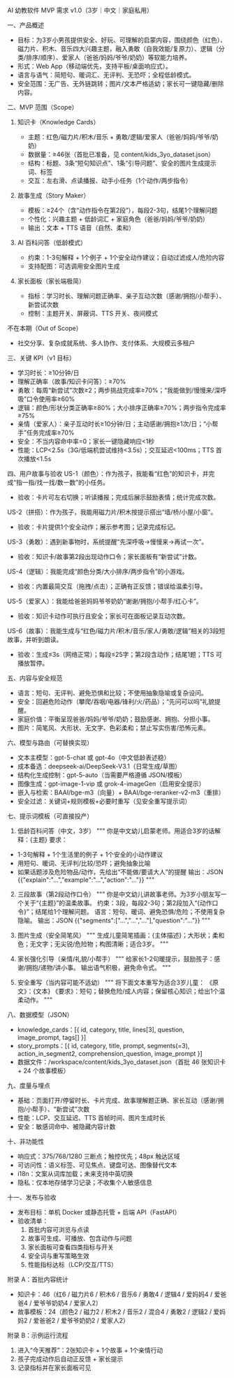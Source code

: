 AI 幼教软件 MVP 需求 v1.0（3岁｜中文｜家庭私用）

一、产品概述
- 目标：为3岁小男孩提供安全、好玩、可理解的启蒙内容，围绕颜色（红色）、磁力片、积木、音乐四大兴趣主题，融入勇敢（自我效能/复原力）、逻辑（分类/排序/顺序）、爱家人（爸爸/妈妈/爷爷/奶奶）等软能力培养。
- 形式：Web App（移动端优先，支持平板/桌面响应式）。
- 语言与语气：简短句、暖词汇、无评判、无恐吓；全程低龄模式。
- 安全范围：无广告、无外链跳转；图片/文本严格适幼；家长可一键隐藏/删除内容。

二、MVP 范围（Scope）
1) 知识卡（Knowledge Cards）
   - 主题：红色/磁力片/积木/音乐 + 勇敢/逻辑/爱家人（爸爸/妈妈/爷爷/奶奶）
   - 数据量：≥46张（首批已准备，见 content/kids_3yo_dataset.json）
   - 结构：标题、3条“短句知识点”、1条“引导问题”、安全的图片生成提示词、标签
   - 交互：左右滑、点读播报、动手小任务（1个动作/两步指令）

2) 故事生成（Story Maker）
   - 模板：≥24个（含“动作指令在第2段”），每段2-3句，结尾1个理解问题
   - 个性化：兴趣主题 + 低龄词汇 + 家庭角色（爸爸/妈妈/爷爷/奶奶）
   - 输出：文本 + TTS 语音（自然、柔和）

3) AI 百科问答（低龄模式）
   - 约束：1-3句解释 + 1个例子 + 1个安全动作建议；自动过滤成人/危险内容
   - 支持配图：可选调用安全图片生成

4) 家长面板（家长端极简）
   - 指标：学习时长、理解问题正确率、亲子互动次数（感谢/拥抱/小帮手）、新尝试次数
   - 控制：主题开关、屏蔽词、TTS 开关、夜间模式

不在本期（Out of Scope）
- 社交分享、复杂成就系统、多人协作、支付体系、大规模云多租户

三、关键 KPI（v1 目标）
- 学习时长：≥10分钟/日
- 理解正确率（故事/知识卡问答）：≥70%
- 勇敢：每周“新尝试”次数≥2；两步挑战完成率≥70%；“我能做到/慢慢来/深呼吸”口令使用率≥60%
- 逻辑：颜色/形状分类正确率≥80%；大小排序正确率≥70%；两步指令完成率≥75%
- 亲情（爱家人）：亲子互动时长≥10分钟/日；主动感谢/拥抱≥1次/日；“小帮手”任务完成率≥70%
- 安全：不当内容命中率=0；家长一键隐藏响应<1秒
- 性能：LCP<2.5s（3G/低端机尝试维持<3.5s）；交互延迟<100ms；TTS 首次播放<1.5s

四、用户故事与验收
US-1（颜色）：作为孩子，我能看“红色”的知识卡，并完成“指一指/找一找/数一数”的小任务。
- 验收：卡片可左右切换；听读播报；完成后展示鼓励表情；统计完成次数。

US-2（拼搭）：作为孩子，我能用磁力片/积木按提示搭出“墙/桥/小屋/小窗”。
- 验收：卡片提供1个安全动作；展示参考图；记录完成标记。

US-3（勇敢）：遇到新事物时，系统提醒“先深呼吸→慢慢来→再试一次”。
- 验收：知识卡/故事第2段出现动作口令；家长面板有“新尝试”计数。

US-4（逻辑）：我能完成“颜色分类/大小排序/两步指令”的小游戏。
- 验收：内置最简交互（拖拽/点击）；正确有正反馈；错误给温柔引导。

US-5（爱家人）：我能给爸爸妈妈爷爷奶奶“谢谢/拥抱/小帮手/红心卡”。
- 验收：知识卡动作可执行且安全；家长可在面板记录互动次数。

US-6（故事）：我能生成与“红色/磁力片/积木/音乐/家人/勇敢/逻辑”相关的3段短故事，并听到朗读。
- 验收：生成≤3s（网络正常）；每段≤25字；第2段含动作；结尾1题；TTS 可播放暂停。

五、内容与安全规范
- 语言：短句、无评判、避免恐惧和比较；不使用抽象隐喻或复杂设问。
- 安全：回避危险动作（攀爬/吞咽/电器/锋利/火/药品）；“先问可以吗”礼貌提醒。
- 家庭价值：平衡呈现爸爸/妈妈/爷爷/奶奶；鼓励感谢、拥抱、分担小事。
- 图片：简笔风、大形状、无文字、色彩柔和；禁止写实伤害/恐怖元素。

六、模型与路由（可替换实现）
- 文本主模型：gpt-5-chat 或 gpt-4o（中文低龄表述稳）
- 成本备选：deepseek-ai/DeepSeek-V3.1（日常生成/草图）
- 结构化生成控制：gpt-5-auto（当需要严格遵循 JSON/模板）
- 图像生成：gpt-image-1-vip 或 grok-4-imageGen（启用安全提示）
- 嵌入与检索：BAAI/bge-m3（向量）+ BAAI/bge-reranker-v2-m3（重排）
- 安全过滤：关键词+规则模板+必要时重写（见安全重写提示词）

七、提示词模板（可直接投产）
1) 低龄百科问答（中文，3岁）
"""
你是中文幼儿启蒙老师。用适合3岁的话解释：{主题}
要求：
- 1-3句解释 + 1个生活里的例子 + 1个安全的小动作建议
- 用短句、暖词、无评判/比较/恐吓；避免抽象比喻
- 如果话题涉及危险物品/动作，先给出“不能做/要请大人”的提醒
输出：JSON {{"explain":"...","example":"...","action":"..."}}
"""

2) 三段故事（第2段动作口令）
"""
你是中文幼儿讲故事老师。为3岁小朋友写一个关于“{主题}”的温柔故事。
约束：3段，每段2-3句；第2段加入“{动作口令}”；结尾给1个理解问题。
语言：短句、暖词、避免恐惧/危险；不使用复杂隐喻。
输出：JSON {{"segments":["...","...","..."],"question":"..."}}
"""

3) 图片生成（安全简笔风）
"""
生成儿童简笔插画：{主体描述}；大形状；柔和色；无文字；无尖锐/危险物；构图清晰；适合3岁。
"""

4) 家长强化引导（亲情/礼貌/小帮手）
"""
给家长1-2句暖提示，鼓励孩子：感谢/拥抱/递物/讲小事。
输出语气积极，避免命令式。
"""

5) 安全重写（当内容可能不适幼）
"""
将下面文本重写为适合3岁儿童：
《原文》：{文本}
《要求》：短句；替换危险/成人内容；保留核心知识；给出1个温柔动作。
"""

八、数据模型（JSON）
- knowledge_cards：[{ id, category, title, lines[3], question, image_prompt, tags[] }]
- story_prompts：[{ id, category, title, prompt, segments(=3), action_in_segment2, comprehension_question, image_prompt }]
- 数据文件：/workspace/content/kids_3yo_dataset.json（首批 46 张知识卡 + 24 个故事模板）

九、度量与埋点
- 基础：页面打开/停留时长、卡片完成、故事理解题正确、家长互动（感谢/拥抱/小帮手）、“新尝试”次数
- 性能：LCP、交互延迟、TTS 首帧时间、图片生成时长
- 安全：敏感词命中、被隐藏内容计数

十、非功能性
- 响应式：375/768/1280 三断点；触控优先；48px 触达区域
- 可访问性：语义标签、可见焦点、键盘可达、图像替代文本
- i18n：文案从词库加载；未来支持中英切换
- 隐私：仅本地存储学习记录；不收集个人敏感信息

十一、发布与验收
- 发布目标：单机 Docker 或静态托管 + 后端 API（FastAPI）
- 验收清单：
  1) 首批内容可浏览与点读
  2) 故事可生成、可播放、包含动作与问题
  3) 家长面板可查看四类指标与开关
  4) 安全词与重写策略生效
  5) 性能指标达标（LCP/交互/TTS）

附录 A：首批内容统计
- 知识卡：46（红6 / 磁力片6 / 积木6 / 音乐6 / 勇敢4 / 逻辑4 / 爱妈妈4 / 爱爸爸4 / 爱爷爷奶奶4 / 爱家人2）
- 故事模板：24（颜色2 / 磁力2 / 积木2 / 音乐2 / 混合4 / 勇敢2 / 逻辑2 / 爱妈妈2 / 爱爸爸2 / 爱爷爷奶奶2 / 爱家人2）

附录 B：示例运行流程
1) 进入“今天推荐”：2张知识卡 + 1个故事 + 1个亲情行动
2) 孩子完成动作后自动正反馈 + 家长提示
3) 记录指标并在家长面板可见

